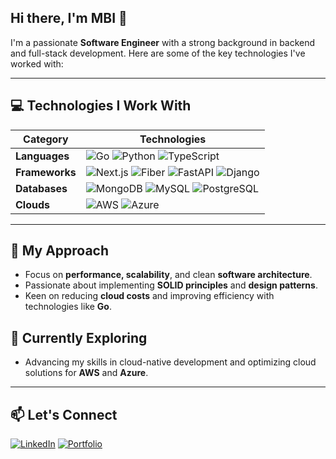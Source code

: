 ## Hi there, I'm MBI 👋

I'm a passionate **Software Engineer** with a strong background in backend and full-stack development. Here are some of the key technologies I've worked with:

---

## 💻 Technologies I Work With

| **Category**    | **Technologies**                                                                                                                                                                      |
|-----------------|--------------------------------------------------------------------------------------------------------------------------------------------------------------------------------------|
| **Languages**   | ![Go](https://img.shields.io/badge/Go-0A7EA3?style=for-the-badge&logo=go&logoColor=white) ![Python](https://img.shields.io/badge/Python-306998?style=for-the-badge&logo=python&logoColor=FFD43B) ![TypeScript](https://img.shields.io/badge/TypeScript-2D79C7?style=for-the-badge&logo=typescript&logoColor=white) |
| **Frameworks**  | ![Next.js](https://img.shields.io/badge/Next.js-000000?style=for-the-badge&logo=next.js&logoColor=white) ![Fiber](https://img.shields.io/badge/Fiber(Go)-0078D4?style=for-the-badge&logo=fiber&logoColor=white) ![FastAPI](https://img.shields.io/badge/FastAPI-009688?style=for-the-badge&logo=fastapi&logoColor=white) ![Django](https://img.shields.io/badge/Django-113228?style=for-the-badge&logo=django&logoColor=white) |
| **Databases**   | ![MongoDB](https://img.shields.io/badge/MongoDB-47A248?style=for-the-badge&logo=mongodb&logoColor=white) ![MySQL](https://img.shields.io/badge/MySQL-00758F?style=for-the-badge&logo=mysql&logoColor=white) ![PostgreSQL](https://img.shields.io/badge/PostgreSQL-336791?style=for-the-badge&logo=postgresql&logoColor=white) |
| **Clouds**      | ![AWS](https://img.shields.io/badge/AWS-232F3E?style=for-the-badge&logo=amazon-aws&logoColor=FF9900) ![Azure](https://img.shields.io/badge/Azure-0089D6?style=for-the-badge&logo=microsoft-azure&logoColor=white) |

---

## 🚀 My Approach
- Focus on **performance, scalability**, and clean **software architecture**.
- Passionate about implementing **SOLID principles** and **design patterns**.
- Keen on reducing **cloud costs** and improving efficiency with technologies like **Go**.

## 🌱 Currently Exploring
- Advancing my skills in cloud-native development and optimizing cloud solutions for **AWS** and **Azure**.

---

## 📫 Let's Connect
[![LinkedIn](https://img.shields.io/badge/LinkedIn-0A66C2?style=for-the-badge&logo=linkedin&logoColor=white)](https://www.linkedin.com/in/mbi-bi) 
[![Portfolio](https://img.shields.io/badge/Portfolio-24292F?style=for-the-badge&logo=github&logoColor=white)](https://porfolio.pr0c0d3.com)
